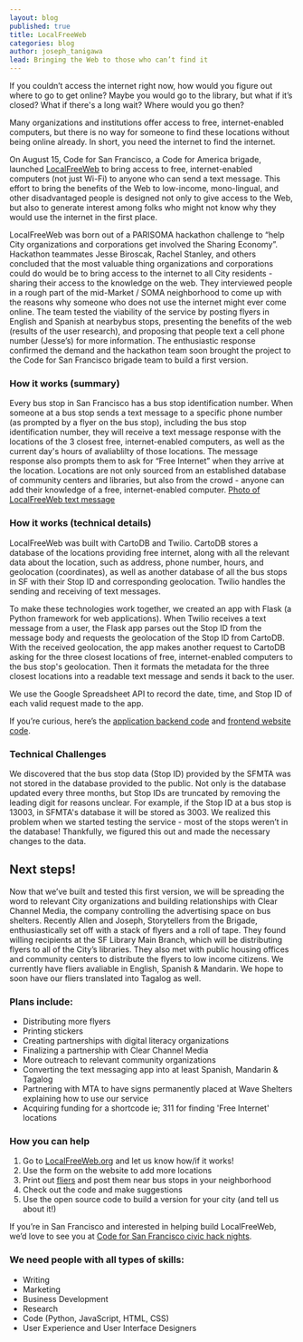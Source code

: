 ```yaml
---
layout: blog
published: true
title: LocalFreeWeb
categories: blog
author: joseph_tanigawa
lead: Bringing the Web to those who can’t find it
---
```




If you couldn’t access the internet right now, how would you figure out where to go to get online? Maybe you would go to the library, but what if it’s closed? What if there's a long wait? Where would you go then?

Many organizations and institutions offer access to free, internet-enabled computers, but there is no way for someone to find these locations without being online already. In short, you need the internet to find the internet.

On August 15, Code for San Francisco, a Code for America brigade, launched <a href="http://LocalFreeWeb.org">LocalFreeWeb</a> to bring access to free, internet-enabled computers (not just Wi-Fi) to anyone who can send a text message. This effort to bring the benefits of the Web to low-income, mono-lingual, and other disadvantaged people is designed not only to give access to the Web, but also to generate interest among folks who might not know why they would use the internet in the first place. 



LocalFreeWeb was born out of a PARISOMA hackathon challenge to “help City organizations and corporations get involved the Sharing Economy”. Hackathon teammates Jesse Biroscak, Rachel Stanley, and others concluded that the most valuable thing organizations and corporations could do would be to bring access to the internet to all City residents - sharing their access to the knowledge on the web. They interviewed people in a rough part of the mid-Market / SOMA neighborhood to come up with the reasons why someone who does not use the internet might ever come online. The team tested the viability of the service by posting flyers in English and Spanish at nearbybus stops, presenting the benefits of the web (results of the user research), and proposing that people text a cell phone number (Jesse’s) for more information. The enthusiastic response confirmed the demand and the hackathon team soon brought the project to the Code for San Francisco brigade team to build a first version.

### How it works (summary)
Every bus stop in San Francisco has a bus stop identification number. When someone at a bus stop sends a text message to a specific phone number (as prompted by a flyer on the bus stop), including the bus stop identification number, they will receive a text message response with the locations of the 3 closest free, internet-enabled computers, as well as the current day's hours of avaliablilty of those locations. The message response also prompts them to ask for “Free Internet” when they arrive at the location. Locations are not only sourced from an established database of community centers and libraries, but also from the crowd - anyone can add their knowledge of a free, internet-enabled computer. 
[Photo of LocalFreeWeb text message](/images/blog/LocalFreeWebText.jpg)

### How it works (technical details)

LocalFreeWeb was built with CartoDB and Twilio. CartoDB stores a database of the locations providing free internet, along with all the relevant data about the location, such as address, phone number, hours, and geolocation (coordinates), as well as another database of all the bus stops in SF with their Stop ID and corresponding geolocation. Twilio handles the sending and receiving of text messages. 

To make these technologies work together, we created an app with Flask (a Python framework for web applications). When Twilio receives a text message from a user, the Flask app parses out the Stop ID from the message body and requests the geolocation of the Stop ID from CartoDB. With the received geolocation, the app makes another request to CartoDB asking for the three closest locations of free, internet-enabled computers to the bus stop's geolocation. Then it formats the metadata for the three closest locations into a readable text message and sends it back to the user.

We use the Google Spreadsheet API to record the date, time, and Stop ID of each valid request made to the app.

If you’re curious, here’s the <a href="https://github.com/sfbrigade/localfreeweb-sms-api">application backend code</a> and <a href="https://github.com/sfbrigade/localfreeweb.org/tree/gh-pages">frontend website code</a>.

### Technical Challenges

We discovered that the bus stop data (Stop ID) provided by the SFMTA was not stored in the database provided to the public. Not only is the database updated every three months, but Stop IDs are truncated by removing the leading digit for reasons unclear. For example, if the Stop ID at a bus stop is 13003, in SFMTA's database it will be stored as 3003. We realized this problem when we started testing the service - most of the stops weren’t in the database! Thankfully, we figured this out and made the necessary changes to the data.

## Next steps!

Now that we’ve built and tested this first version, we will be spreading the word to relevant City organizations and building relationships with Clear Channel Media, the company controlling the advertising space on bus shelters. Recently Allen and Joseph, Storytellers from the Brigade, enthusiastically set off with a stack of flyers and a roll of tape. They found willing recipients at the SF Library Main Branch, which will be distributing flyers to all of the City’s libraries. They also met with public housing offices and community centers to distribute the flyers to low income citizens. We currently have fliers avaliable in English, Spanish & Mandarin. We hope to soon have our fliers translated into Tagalog as well.

### Plans include:
- Distributing more flyers
- Printing stickers
- Creating partnerships with digital literacy organizations
- Finalizing a partnership with Clear Channel Media
- More outreach to relevant community organizations
- Converting the text messaging app into at least Spanish, Mandarin & Tagalog
- Partnering with MTA to have signs permanently placed at Wave Shelters explaining how to use our service 
- Acquiring funding for a shortcode ie; 311 for finding 'Free Internet' locations


### How you can help

1. Go to <a href="http://LocalFreeWeb.org">LocalFreeWeb.org</a> and let us know how/if it works!
2. Use the form on the website to add more locations
3. Print out <a href="https://drive.google.com/file/d/0B3Rg0E6TFEMCZGRGS1BtbzZxWjg/edit?usp=sharing">fliers</a> and post them near bus stops in your neighborhood
4. Check out the code and make suggestions
5. Use the open source code to build a version for your city (and tell us about it!)

If you’re in San Francisco and interested in helping build LocalFreeWeb, we’d love to see you at <a href="http://www.meetup.com/Code-for-San-Francisco-Civic-Hack-Night/">Code for San Francisco civic hack nights</a>. 

### We need people with all types of skills:
- Writing
- Marketing
- Business Development
- Research
- Code (Python, JavaScript, HTML, CSS)
- User Experience and User Interface Designers
